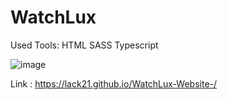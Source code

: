 # WatchLux

Used Tools:
 HTML
 SASS
 Typescript

![image](https://user-images.githubusercontent.com/100687592/215881599-84339032-b058-4234-80b6-4c911ca63ea8.png)

Link : https://lack21.github.io/WatchLux-Website-/
